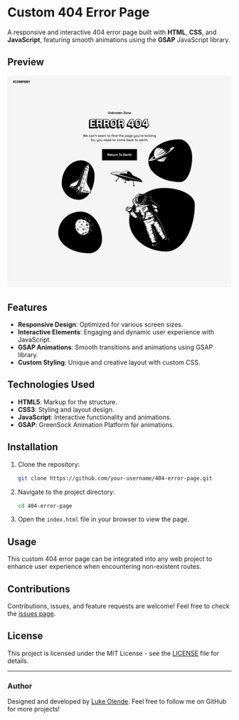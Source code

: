 # Custom 404 Error Page

A responsive and interactive 404 error page built with **HTML**, **CSS**, and **JavaScript**, featuring smooth animations using the **GSAP** JavaScript library.

## Preview

![404 Error Page Preview](assets/img/screenshot.png)

## Features

- **Responsive Design**: Optimized for various screen sizes.
- **Interactive Elements**: Engaging and dynamic user experience with JavaScript.
- **GSAP Animations**: Smooth transitions and animations using GSAP library.
- **Custom Styling**: Unique and creative layout with custom CSS.

## Technologies Used

- **HTML5**: Markup for the structure.
- **CSS3**: Styling and layout design.
- **JavaScript**: Interactive functionality and animations.
- **GSAP**: GreenSock Animation Platform for animations.

## Installation

1. Clone the repository:
    ```bash
    git clone https://github.com/your-username/404-error-page.git
    ```

2. Navigate to the project directory:
    ```bash
    cd 404-error-page
    ```

3. Open the `index.html` file in your browser to view the page.

## Usage

This custom 404 error page can be integrated into any web project to enhance user experience when encountering non-existent routes.

## Contributions

Contributions, issues, and feature requests are welcome! Feel free to check the [issues page](https://github.com/Luk30lende/404-error-page/issues).

## License

This project is licensed under the MIT License - see the [LICENSE](LICENSE) file for details.

---

### Author

Designed and developed by [Luke Olende](https://github.com/Luk30lende). Feel free to follow me on GitHub for more projects!

